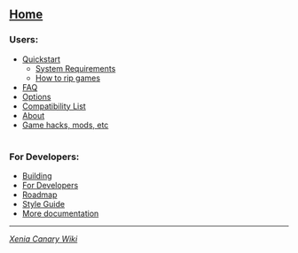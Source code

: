 [Home](https://github.com/xenia-project/xenia/wiki/Home)
---

### Users:
  * [Quickstart](https://github.com/xenia-project/xenia/wiki/Quickstart)
    * [System Requirements](https://github.com/xenia-project/xenia/wiki/Quickstart#system-requirements)
    * [How to rip games](https://github.com/xenia-project/xenia/wiki/Quickstart#how-to-rip-games)
  * [FAQ](https://github.com/xenia-project/xenia/wiki/FAQ)
  * [Options](https://github.com/xenia-project/xenia/wiki/Options)
  * [Compatibility List](https://github.com/xenia-project/game-compatibility/issues)
  * [About](https://github.com/xenia-project/xenia/wiki/About)
  * [Game hacks, mods, etc](https://github.com/xenia-project/xenia/wiki/Game-hacks,-mods,-etc)

#
### For Developers:
  * [Building](https://github.com/xenia-project/xenia/blob/master/docs/building.md)
  * [For Developers](https://github.com/xenia-project/xenia/wiki/For-Developers)
  * [Roadmap](https://github.com/xenia-project/xenia/wiki/Roadmap)
  * [Style Guide](https://github.com/xenia-project/xenia/blob/master/docs/style_guide.md)
  * [More documentation](https://github.com/xenia-project/xenia/tree/master/docs)

---

*[Xenia Canary Wiki](https://github.com/xenia-canary/xenia-canary/wiki)*